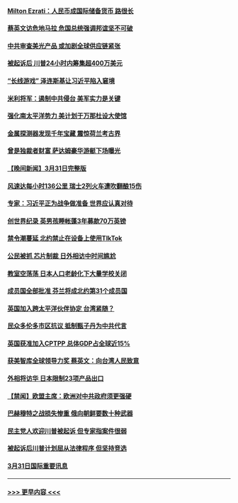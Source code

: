 #### [Milton Ezrati：人民币成国际储备货币 路很长](../pages/prog202/a103681080.md?t=04020643) 
#### [蔡英文访危地马拉 危国总统强调邦谊坚不可破](../pages/prog202/a103681077.md?t=04020643) 
#### [中共审查美光产品 或加剧全球供应链紧张](../pages/prog202/a103681075.md?t=04020643) 
#### [被起诉后 川普24小时内筹集超400万美元](../pages/prog202/a103680908.md?t=04020643) 
#### [“长线游戏” 泽连斯基让习近平陷入窘境](../pages/prog202/a103680913.md?t=04020643) 
#### [米利将军：遏制中共侵台 美军实力是关键](../pages/prog202/a103680905.md?t=04020643) 
#### [强化南太平洋势力 美计划于万那杜设大使馆](../pages/prog202/a103680859.md?t=04020643) 
#### [金属探测器发现千年宝藏 震惊荷兰考古界](../pages/prog202/a103680838.md?t=04020643) 
#### [曾是独裁者财富 萨达姆豪华游艇下场曝光](../pages/prog202/a103680832.md?t=04020643) 
#### [【晚间新闻】3月31日完整版](../pages/prog202/a103680727.md?t=04020643) 
#### [风速达每小时136公里 瑞士2列火车遭吹翻酿15伤](../pages/prog202/a103680752.md?t=04020643) 
#### [专家：习近平正为战争做准备 世界应认真对待](../pages/prog202/a103680722.md?t=04020643) 
#### [创世界纪录 英男孩睡帐蓬3年募款70万英镑](../pages/prog202/a103680237.md?t=04020643) 
#### [禁令潮蔓延 北约禁止在设备上使用TIkTok](../pages/prog202/a103680630.md?t=04020643) 
#### [公民被抓 芯片制裁 日外相访中时间尴尬](../pages/prog202/a103680628.md?t=04020643) 
#### [教室空荡荡 日本人口老龄化下大量学校关闭](../pages/prog202/a103680625.md?t=04020643) 
#### [成员国全部批准 芬兰将成北约第31个成员国](../pages/prog202/a103680622.md?t=04020643) 
#### [英国加入跨太平洋伙伴协定 台湾紧随？](../pages/prog202/a103680623.md?t=04020643) 
#### [民众多伦多市区抗议 抵制甄子丹为中共代言](../pages/prog202/a103680580.md?t=04020643) 
#### [英国获准加入CPTPP 总体GDP占全球近15%](../pages/prog202/a103680467.md?t=04020643) 
#### [获美智库全球领导力奖 蔡英文：向台湾人民致意](../pages/prog202/a103680463.md?t=04020643) 
#### [外相将访华 日本限制23项产品出口](../pages/prog202/a103680468.md?t=04020643) 
#### [【禁闻】欧盟主席：欧洲对中共政府须更强硬](../pages/prog202/a103680407.md?t=04020643) 
#### [巴赫穆特之战损失惨重 俄向朝鲜要数十种武器](../pages/prog202/a103680234.md?t=04020643) 
#### [民主党人欢迎川普被起诉 但专家指案件很弱](../pages/prog202/a103680228.md?t=04020643) 
#### [被起诉后川普计划屈从法律程序 但坚持竞选](../pages/prog202/a103680239.md?t=04020643) 
#### [3月31日国际重要讯息](../pages/prog202/a103680220.md?t=04020643) 

----
#### [ >>> 更早内容 <<< ](../indexes/prog202-earlier.md)
